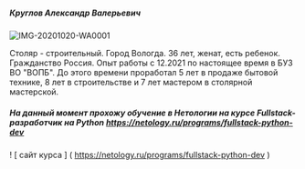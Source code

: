 ##### Круглов Александр Валерьевич
 ![IMG-20201020-WA0001](https://github.com/Alexandr-Vol/dz-Pages/assets/149891839/364c0d77-73e2-4d6f-9a3d-ef7a42d9a597)

Столяр - строительный.
Город Вологда.
36 лет, женат, есть ребенок.
Гражданство Россия.
Опыт работы с 12.2021 по настоящее время в БУЗ ВО "ВОПБ". До этого времени проработал 5 лет в продаже бытовой технике, 8 лет в строительстве и 7 лет мастером в столярной мастерской.
##### На данный момент прохожу обучение в Нетологии на курсe Fullstack-разработчик на Python https://netology.ru/programs/fullstack-python-dev
! [ сайт курса ] ( https://netology.ru/programs/fullstack-python-dev )
